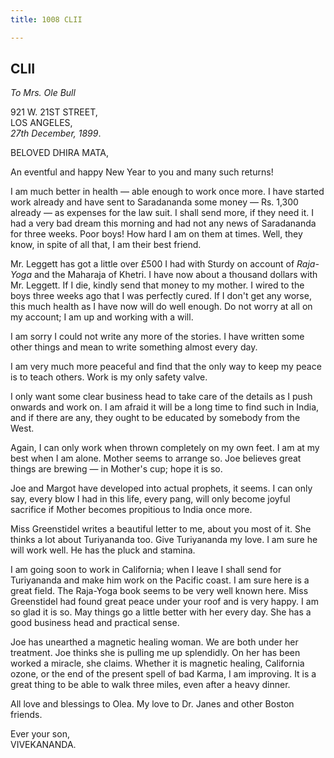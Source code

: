 ```yaml
---
title: 1008 CLII

---
```

  

  


## CLII

*To Mrs. Ole Bull*

921 W. 21ST STREET,  
LOS ANGELES,  
*27th December, 1899*.

BELOVED DHIRA MATA,

An eventful and happy New Year to you and many such returns!

I am much better in health — able enough to work once more. I have
started work already and have sent to Saradananda some money — Rs. 1,300
already — as expenses for the law suit. I shall send more, if they need
it. I had a very bad dream this morning and had not any news of
Saradananda for three weeks. Poor boys! How hard I am on them at times.
Well, they know, in spite of all that, I am their best friend.

Mr. Leggett has got a little over £500 I had with Sturdy on account of
*Raja-Yoga* and the Maharaja of Khetri. I have now about a thousand
dollars with Mr. Leggett. If I die, kindly send that money to my mother.
I wired to the boys three weeks ago that I was perfectly cured. If I
don't get any worse, this much health as I have now will do well enough.
Do not worry at all on my account; I am up and working with a will.

I am sorry I could not write any more of the stories. I have written
some other things and mean to write something almost every day.

I am very much more peaceful and find that the only way to keep my peace
is to teach others. Work is my only safety valve.

I only want some clear business head to take care of the details as I
push onwards and work on. I am afraid it will be a long time to find
such in India, and if there are any, they ought to be educated by
somebody from the West.

Again, I can only work when thrown completely on my own feet. I am at my
best when I am alone. Mother seems to arrange so. Joe believes great
things are brewing — in Mother's cup; hope it is so.

Joe and Margot have developed into actual prophets, it seems. I can only
say, every blow I had in this life, every pang, will only become joyful
sacrifice if Mother becomes propitious to India once more.

Miss Greenstidel writes a beautiful letter to me, about you most of it.
She thinks a lot about Turiyananda too. Give Turiyananda my love. I am
sure he will work well. He has the pluck and stamina.

I am going soon to work in California; when I leave I shall send for
Turiyananda and make him work on the Pacific coast. I am sure here is a
great field. The Raja-Yoga book seems to be very well known here. Miss
Greenstidel had found great peace under your roof and is very happy. I
am so glad it is so. May things go a little better with her every day.
She has a good business head and practical sense.

Joe has unearthed a magnetic healing woman. We are both under her
treatment. Joe thinks she is pulling me up splendidly. On her has been
worked a miracle, she claims. Whether it is magnetic healing, California
ozone, or the end of the present spell of bad Karma, I am improving. It
is a great thing to be able to walk three miles, even after a heavy
dinner.

All love and blessings to Olea. My love to Dr. Janes and other Boston
friends.

Ever your son,  
VIVEKANANDA.